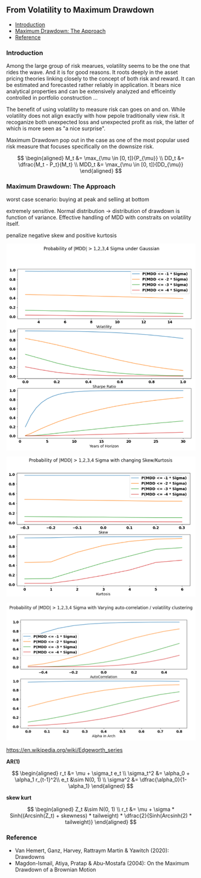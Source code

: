 #

## From Volatility to Maximum Drawdown


- [Introduction](#introduction)
- [Maximum Drawdown: The Approach](#approach)
- [Reference](#ref)

### Introduction <a name="introduction"></a>

Among the large group of risk mearues, volatility seems to be the one that rides the wave. And it is for good reasons. It roots deeply in the asset pricing theories linking closely to the concept of both risk and reward. It can be estimated and forecasted rather reliably in application. It bears nice analytical properties and can be extensively analyzed and efficeintly controlled in portfolio construction ...

The benefit of using volatility to measure risk can goes on and on. While volatility does not align exactly with how pepole traditionally view risk. It recoganize both unexpected loss and unexpected profit as risk, the latter of which is more seen as "a nice surprise". 

Maximum Drawdown pop out in the case as one of the most popular used risk measure that focuses specifically on the downsize risk. 

$$
\begin{aligned}
M_t &= \max_{\mu \in [0, t]}{P_{\mu}} \\
DD_t &= \dfrac{M_t - P_t}{M_t} \\
MDD_t &= \max_{\mu \in [0, t]}{DD_{\mu}}
\end{aligned}
$$

### Maximum Drawdown: The Approach <a name="approach"></a>







worst case scenario: buying at peak and selling at bottom

extremely sensitive. Normal distribution -> distribution of drawdown is function of variance. Effective handling of MDD with constraits on volatility itself. 

penalize negative skew and positive kurtosis




![Gaussian](https://raw.githubusercontent.com/SkyBlueRW/SkyBlueRW.github.io/main/_posts/asset/mdd_gaussian.png)


![Moment](https://raw.githubusercontent.com/SkyBlueRW/SkyBlueRW.github.io/main/_posts/asset/mdd_moment.png)


![Auto](https://raw.githubusercontent.com/SkyBlueRW/SkyBlueRW.github.io/main/_posts/asset/mdd_tsc.png)

https://en.wikipedia.org/wiki/Edgeworth_series

**AR(1)**

$$
\begin{aligned}
r_t &= \mu + \sigma_t e_t \\
\sigma_t^2 &= \alpha_0 + \alpha_1 r_{t-1}^2\\
e_t &\sim N(0, 1) \\
\sigma^2 &= \dfrac{\alpha_0}{1-\alpha_1}
\end{aligned}
$$


**skew kurt**

$$
\begin{aligned}
Z_t &\sim N(0, 1) \\
r_t &= \mu + \sigma * Sinh((Arcsinh(Z_t) + skewness) * tailweight) * \dfrac{2}{Sinh(Arcsinh(2) * tailweight)}
\end{aligned}
$$


### Reference <a name="ref"></a>

- Van Hemert, Ganz, Harvey, Rattraym Martin & Yawitch (2020): Drawdowns
- Magdon-Ismail, Atiya, Pratap & Abu-Mostafa (2004): On the Maximum Drawdown of a Brownian Motion
  
